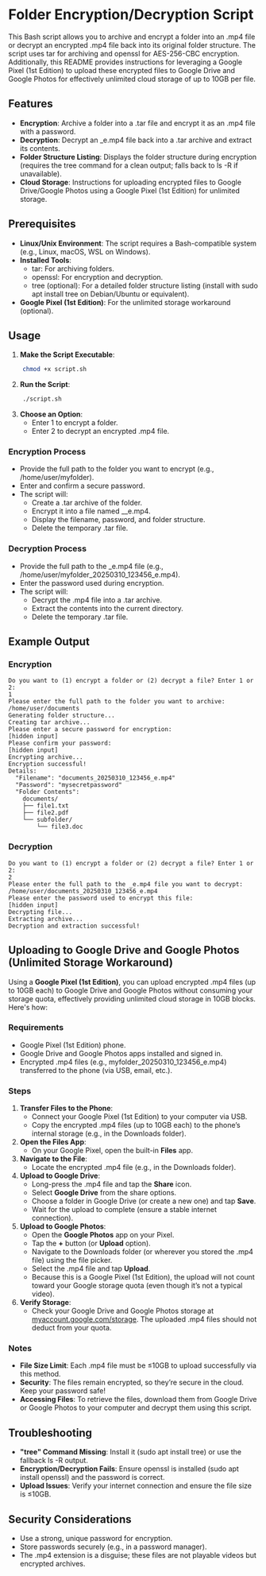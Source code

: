 # Folder Encryption/Decryption Script

This Bash script allows you to archive and encrypt a folder into an .mp4 file or decrypt an encrypted .mp4 file back into its original folder structure. The script uses tar for archiving and openssl for AES-256-CBC encryption. Additionally, this README provides instructions for leveraging a Google Pixel (1st Edition) to upload these encrypted files to Google Drive and Google Photos for effectively unlimited cloud storage of up to 10GB per file.

## Features

- **Encryption**: Archive a folder into a .tar file and encrypt it as an .mp4 file with a password.
- **Decryption**: Decrypt an _e.mp4 file back into a .tar archive and extract its contents.
- **Folder Structure Listing**: Displays the folder structure during encryption (requires the tree command for a clean output; falls back to ls -R if unavailable).
- **Cloud Storage**: Instructions for uploading encrypted files to Google Drive/Google Photos using a Google Pixel (1st Edition) for unlimited storage.

## Prerequisites

- **Linux/Unix Environment**: The script requires a Bash-compatible system (e.g., Linux, macOS, WSL on Windows).
- **Installed Tools**:
    - tar: For archiving folders.
    - openssl: For encryption and decryption.
    - tree (optional): For a detailed folder structure listing (install with sudo apt install tree on Debian/Ubuntu or equivalent).
- **Google Pixel (1st Edition)**: For the unlimited storage workaround (optional).

## Usage

1. **Make the Script Executable**:
    
```bash
    chmod +x script.sh
```
    
2. **Run the Script**:
    
```bash
    ./script.sh
```
    
3. **Choose an Option**:
    - Enter 1 to encrypt a folder.
    - Enter 2 to decrypt an encrypted .mp4 file.

### Encryption Process

- Provide the full path to the folder you want to encrypt (e.g., /home/user/myfolder).
- Enter and confirm a secure password.
- The script will:
    - Create a .tar archive of the folder.
    - Encrypt it into a file named <foldername>_<timestamp>_e.mp4.
    - Display the filename, password, and folder structure.
    - Delete the temporary .tar file.

### Decryption Process

- Provide the full path to the _e.mp4 file (e.g., /home/user/myfolder_20250310_123456_e.mp4).
- Enter the password used during encryption.
- The script will:
    - Decrypt the .mp4 file into a .tar archive.
    - Extract the contents into the current directory.
    - Delete the temporary .tar file.

## Example Output

### Encryption

```plaintext
Do you want to (1) encrypt a folder or (2) decrypt a file? Enter 1 or 2:
1
Please enter the full path to the folder you want to archive:
/home/user/documents
Generating folder structure...
Creating tar archive...
Please enter a secure password for encryption:
[hidden input]
Please confirm your password:
[hidden input]
Encrypting archive...
Encryption successful!
Details:
  "Filename": "documents_20250310_123456_e.mp4"
  "Password": "mysecretpassword"
  "Folder Contents":
    documents/
    ├── file1.txt
    ├── file2.pdf
    └── subfolder/
        └── file3.doc
```

### Decryption


```plaintext
Do you want to (1) encrypt a folder or (2) decrypt a file? Enter 1 or 2:
2
Please enter the full path to the _e.mp4 file you want to decrypt:
/home/user/documents_20250310_123456_e.mp4
Please enter the password used to encrypt this file:
[hidden input]
Decrypting file...
Extracting archive...
Decryption and extraction successful!
```

## Uploading to Google Drive and Google Photos (Unlimited Storage Workaround)

Using a **Google Pixel (1st Edition)**, you can upload encrypted .mp4 files (up to 10GB each) to Google Drive and Google Photos without consuming your storage quota, effectively providing unlimited cloud storage in 10GB blocks. Here's how:

### Requirements

- Google Pixel (1st Edition) phone.
- Google Drive and Google Photos apps installed and signed in.
- Encrypted .mp4 files (e.g., myfolder_20250310_123456_e.mp4) transferred to the phone (via USB, email, etc.).

### Steps

1. **Transfer Files to the Phone**:
    - Connect your Google Pixel (1st Edition) to your computer via USB.
    - Copy the encrypted .mp4 files (up to 10GB each) to the phone’s internal storage (e.g., in the Downloads folder).
2. **Open the Files App**:
    - On your Google Pixel, open the built-in **Files** app.
3. **Navigate to the File**:
    - Locate the encrypted .mp4 file (e.g., in the Downloads folder).
4. **Upload to Google Drive**:
    - Long-press the .mp4 file and tap the **Share** icon.
    - Select **Google Drive** from the share options.
    - Choose a folder in Google Drive (or create a new one) and tap **Save**.
    - Wait for the upload to complete (ensure a stable internet connection).
5. **Upload to Google Photos**:
    - Open the **Google Photos** app on your Pixel.
    - Tap the **+** button (or **Upload** option).
    - Navigate to the Downloads folder (or wherever you stored the .mp4 file) using the file picker.
    - Select the .mp4 file and tap **Upload**.
    - Because this is a Google Pixel (1st Edition), the upload will not count toward your Google storage quota (even though it’s not a typical video).
6. **Verify Storage**:
    - Check your Google Drive and Google Photos storage at [myaccount.google.com/storage](https://myaccount.google.com/storage). The uploaded .mp4 files should not deduct from your quota.

### Notes

- **File Size Limit**: Each .mp4 file must be ≤10GB to upload successfully via this method.
- **Security**: The files remain encrypted, so they’re secure in the cloud. Keep your password safe!
- **Accessing Files**: To retrieve the files, download them from Google Drive or Google Photos to your computer and decrypt them using this script.


## Troubleshooting

- **"tree" Command Missing**: Install it (sudo apt install tree) or use the fallback ls -R output.
- **Encryption/Decryption Fails**: Ensure openssl is installed (sudo apt install openssl) and the password is correct.
- **Upload Issues**: Verify your internet connection and ensure the file size is ≤10GB.

## Security Considerations

- Use a strong, unique password for encryption.
- Store passwords securely (e.g., in a password manager).
- The .mp4 extension is a disguise; these files are not playable videos but encrypted archives.

